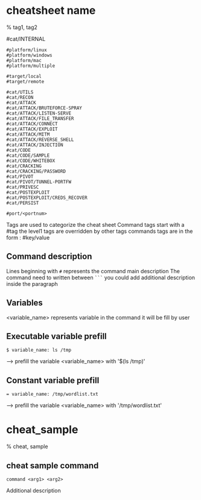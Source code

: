 # cheatsheet name

% tag1, tag2

#cat/INTERNAL

```
#platform/linux
#platform/windows
#platform/mac
#platform/multiple

#target/local 
#target/remote

#cat/UTILS
#cat/RECON
#cat/ATTACK
#cat/ATTACK/BRUTEFORCE-SPRAY
#cat/ATTACK/LISTEN-SERVE
#cat/ATTACK/FILE_TRANSFER
#cat/ATTACK/CONNECT
#cat/ATTACK/EXPLOIT
#cat/ATTACK/MITM
#cat/ATTACK/REVERSE_SHELL
#cat/ATTACK/INJECTION
#cat/CODE
#cat/CODE/SAMPLE
#cat/CODE/WHITEBOX
#cat/CRACKING
#cat/CRACKING/PASSWORD
#cat/PIVOT
#cat/PIVOT/TUNNEL-PORTFW
#cat/PRIVESC
#cat/POSTEXPLOIT
#cat/POSTEXPLOIT/CREDS_RECOVER
#cat/PERSIST

#port/<portnum>
```

Tags are used to categorize the cheat sheet
Command tags start with a #tag the level1 tags are overridden by other tags commands tags are in the form : #key/value

## Command description
Lines beginning with `#` represents the command main description
The command need to written between ` ``` `
you could add additional description inside the paragraph

## Variables
<variable_name> represents variable in the command it will be fill by user

## Executable variable prefill
```
$ variable_name: ls /tmp
```
--> prefill the variable <variable_name> with '$(ls /tmp)'

## Constant variable prefill
```
= variable_name: /tmp/wordlist.txt
```
--> prefill the variable <variable_name> with '/tmp/wordlist.txt'

# cheat_sample

% cheat, sample

## cheat sample command
```
command <arg1> <arg2>
```

Additional description
